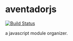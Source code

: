 # aventadorjs

[![Build Status](https://travis-ci.org/karlpatrickespiritu/aventadorjs.svg?branch=master)](https://travis-ci.org/karlpatrickespiritu/aventadorjs)

a javascript module organizer.